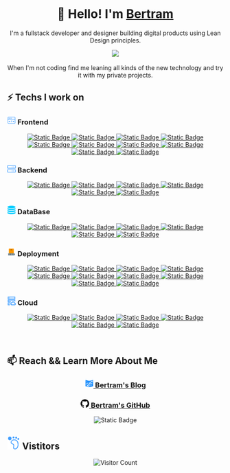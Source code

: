 <!--
**BertramYe/BertramYe** is a ✨ _special_ ✨ repository because its `README.md` (this file) appears on your GitHub profile.

Here are some ideas to get you started:

- 🔭 I’m currently working on ...
- 🌱 I’m currently learning ...
- 👯 I’m looking to collaborate on ...
- 🤔 I’m looking for help with ...
- 💬 Ask me about ...
- 📫 How to reach me: ...
- 😄 Pronouns: ...
- ⚡ Fun fact: ...
-->

<h1 align="center">👋 Hello! 
I'm  <a  href="https://github.com/BertramYe"> Bertram </a>
</h1>
<p align="center">
I'm a fullstack developer and designer building digital products using Lean Design principles. 
</p>
<div align="center">
<image src='assets/Developer.gif'>
</div>
<p align="center"> 
When I'm not coding find me leaning all kinds of the new technology and try it with my private projects.
</p>

<!-- <div align="center">

![BertramYe's GitHub stats](https://github-readme-stats.vercel.app/api?username=BertramYe&show_icons=true&theme=github_dark) 
</div> -->


<h2  align="left"> 
⚡ Techs I work on 
</h2>
<div align="center">
<h3 align="left"><img src="./assets/front-end.svg" style="width:20px" > Frontend </h3>
<a href="https://developer.mozilla.org/en-US/docs/Web/CSS"> 

![Static Badge](https://img.shields.io/badge/CSS3-%23525252?style=flat-square&logo=css3&logoColor=%23e44d26)
</a>
<a href="https://developer.mozilla.org/zh-CN/docs/learn/JavaScript"> 
![Static Badge](https://img.shields.io/badge/JavaScript-%23525252?style=flat-square&logo=javascript&logoColor=%23F7DF1E)
</a>
<a href="https://www.typescriptlang.org/"> 
![Static Badge](https://img.shields.io/badge/TypeScript-%23525252?style=flat-square&logo=typescript)
</a>
<a href="https://redux.js.org/"> 
![Static Badge](https://img.shields.io/badge/Redux-%23525252?style=flat-square&logo=redux&logoColor=%23764ABC)
</a>
<a href="https://vuejs.org/"> 
![Static Badge](https://img.shields.io/badge/Vue3-%23525252?style=flat-square&logo=vuedotjs)
</a>
<a href="https://threejs.org/"> 
![Static Badge](https://img.shields.io/badge/ThreeJS-%23525252?style=flat-square&logo=threedotjs&logoColor=%23000000?)
</a>
<a href="https://react.dev/"> 
![Static Badge](https://img.shields.io/badge/React-%23525252?style=flat-square&logo=react&logoColor=%2361DAFB)
</a>
<a href="https://nextjs.org/"> 
![Static Badge](https://img.shields.io/badge/NextJS-%23525252?style=flat-square&logo=nextdotjs&logoColor=%23000000)
</a>
<a href="https://ant.design/"> 
![Static Badge](https://img.shields.io/badge/Ant_Design-%23525252?style=flat-square&logo=antdesign&logoColor=%230170FE)
</a>
<a href="https://electronjs.org/"> 
![Static Badge](https://img.shields.io/badge/Electron-%23525252?style=flat-square&logo=electron&logoColor=%2347848F)
</a>




<h3 align="left"> <img src="./assets/backend.svg" style="width:20px" >  Backend </h3>
<a href="https://www.python.org/"> 

![Static Badge](https://img.shields.io/badge/Python-%23525252?style=flat-square&logo=python&logoColor=%233776AB) 
</a>
<a href="https://learn.microsoft.com/zh-cn/dotnet/csharp/tour-of-csharp/">
![Static Badge](https://img.shields.io/badge/C%23-%23525252?style=flat-square&logo=csharp&logoColor=%23512BD4)
</a>
<a href="https://dotnet.microsoft.com/">
![Static Badge](https://img.shields.io/badge/.Net-%23525252?style=flat-square&logo=nuget&logoColor=%23004880)
</a>
<a href="https://www.djangoproject.com/">
![Static Badge](https://img.shields.io/badge/Django-%23525252?style=flat-square&logo=django&logoColor=%23092E20)
</a>
<a href="https://fastapi.tiangolo.com/">
![Static Badge](https://img.shields.io/badge/FastAPI-%23525252?style=flat-square&logo=fastapi&logoColor=%23009688)
</a>
<a href="https://nodejs.org/">
![Static Badge](https://img.shields.io/badge/Nodejs-%23525252?style=flat-square&logo=nodedotjs&logoColor=%23339933)
</a>

<h3 align="left"> <img src="./assets/db.svg" style="width:20px" >  DataBase </h3>
<a href="https://redis.io/">

![Static Badge](https://img.shields.io/badge/Redis-%23525252?style=flat-square&logo=redis&logoColor=%23DC382D)
</a>
<a href="https://www.sqlite.org/">
![Static Badge](https://img.shields.io/badge/Sqlite3-%23525252?style=flat-square&logo=sqlite&logoColor=%23003B57)
</a>
<a href="https://www.postgresql.org/">
![Static Badge](https://img.shields.io/badge/PostgreSQL-%23525252?style=flat-square&logo=PostgreSQL)
</a>
<a href="https://www.mongodb.com/">
![Static Badge](https://img.shields.io/badge/Mongo-%235c5c5c?style=flat-square&logo=mongodb&logoColor=%2347A248)
</a>
<a href="https://www.mysql.com/">
![Static Badge](https://img.shields.io/badge/MySQL-%23525252?style=flat-square&logo=mysql&logoColor=%234479A1)
</a>
<a href="https://www.oracle.com/">
![Static Badge](https://img.shields.io/badge/Oracle-%23525252?style=flat-square&logo=oracle&logoColor=%23F80000)
</a>


<h3 align="left"><img src="./assets/deployment.svg" style="width:20px" >  Deployment </h3>
<a href="https://git-scm.com/">

![Static Badge](https://img.shields.io/badge/Git-%23525252?style=flat-square&logo=git&logoColor=%23F05032)
</a>
<a href="https://about.gitlab.com/">
![Static Badge](https://img.shields.io/badge/GitLab-%23525252?style=flat-square&logo=gitlab)
</a>
<a href="https://www.jenkins.io/">
![Static Badge](https://img.shields.io/badge/Jenkins-%23525252?style=flat-square&logo=jenkins&logoColor=%23D24939)
</a>
<a href="https://nginx.org/en/">
![Static Badge](https://img.shields.io/badge/Nginx-%23525252?style=flat-square&logo=nginx&logoColor=%23009639)
</a>
<a href="https://goharbor.io/">
![Static Badge](https://img.shields.io/badge/Harbor-%23525252?style=flat-square&logo=harbor&logoColor=%2360B932)
</a>
<a href="https://learn.microsoft.com/en-us/windows-server/">
![Static Badge](https://img.shields.io/badge/Windows_Server-%23525252?style=flat-square&logo=windows11&logoColor=%230078D6)
</a>
<a href="https://www.centos.org/">
![Static Badge](https://img.shields.io/badge/CentOS-%23525252?style=flat-square&logo=centos&logoColor=%23262577)
</a>
<a href="https://ubuntu.com/">
![Static Badge](https://img.shields.io/badge/Ubuntu-%23525252?style=flat-square&logo=ubuntu&logoColor=%23E95420)
</a>
<a href="https://www.docker.com/">
![Static Badge](https://img.shields.io/badge/Docker-%23525252?style=flat-square&logo=docker&logoColor=%232496ED)
</a>
<a href="https://kubernetes.io/">
![Static Badge](https://img.shields.io/badge/Kubernetes-%23525252?style=flat-square&logo=kubernetes&logoColor=%23326CE5)
</a>

<h3 align="left"><img src="./assets/cloud-machine.svg" style="width:20px" >  Cloud </h3>
<a href="https://www.alibabacloud.com/">

![Static Badge](https://img.shields.io/badge/Alibaba-%235b5b5b?style=flat-square&logo=alibabacloud&logoColor=%23FF6A00)
</a>
<a href="https://cloud.tencent.com/">
![Static Badge](https://img.shields.io/badge/Tencent-%23525252?style=flat-square&logo=tencentqq&logoColor=%23bbe5fc)
</a>
<a href="https://www.huaweicloud.com/intl/en-us/">
![Static Badge](https://img.shields.io/badge/Huawei-%23525252?style=flat-square&logo=huawei&logoColor=%23FF0000)
</a>
<a href="https://www.cloudflare.com/">
![Static Badge](https://img.shields.io/badge/Cloudflare-%23525252?style=flat-square&logo=cloudflare&logoColor=%23F38020)
</a>
<a href="https://aws.amazon.com/">
![Static Badge](https://img.shields.io/badge/AWS-%23525252?style=flat-square&logo=amazonaws&logoColor=%23232F3E)
</a>
<a href="https://www.digitalocean.com/">
![Static Badge](https://img.shields.io/badge/DigitalOcean-%23525252?style=flat-square&logo=digitalocean&logoColor=%230080FF)
</a>

<!-- ![Top Langs](https://github-readme-stats.vercel.app/api/top-langs/?username=BertramYe&layout=compact) -->

</div>
<br>



<h2  align="left"> 
📫 Reach && Learn More About Me
</h2>
<div align="center">
<h3>
<a href="https://www.bertramworld.tech/" >
<img src='assets/blogicons.png' style="width:20px">
Bertram's Blog
</a>
</h3>
<h3> 
<a href="https://github.com/BertramYe" >
<img src='assets/github.svg' style='width:20px'>
Bertram's GitHub
</a>
</h3>
</div>
<div align="center">
<img alt="Static Badge" src="https://img.shields.io/badge/QQ_Group:876649311-%23595959?style=flat-square&logo=tencentqq&logoColor=%23EB1923">
</div>


<h2  align="left"> 
<img src='./assets/visitors.svg' style="width:30px">  Vistitors
</h2>
<div align="center">

![Visitor Count](https://profile-counter.glitch.me/BertramYe/count.svg)
</div>

<!--reference: https://github.com/anuraghazra/github-readme-stats -->
<!-- icons: https://simpleicons.org/ -->
<!-- badge gen: https://shields.io/badges/static-badge -->
<!-- 静态徽章查询网站 ：https://simpleicons.org/ -->